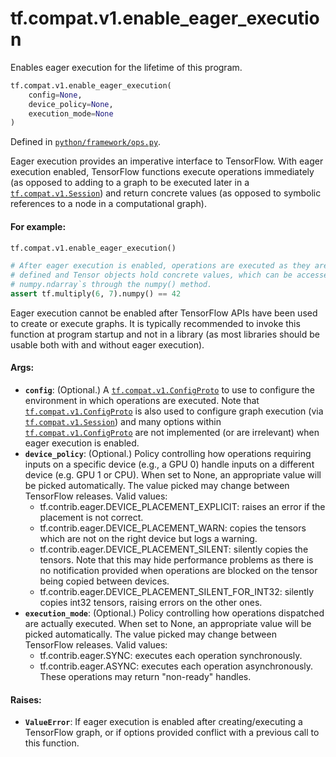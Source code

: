 <div itemscope itemtype="http://developers.google.com/ReferenceObject">
<meta itemprop="name" content="tf.compat.v1.enable_eager_execution" />
<meta itemprop="path" content="Stable" />
</div>

# tf.compat.v1.enable_eager_execution

Enables eager execution for the lifetime of this program.

``` python
tf.compat.v1.enable_eager_execution(
    config=None,
    device_policy=None,
    execution_mode=None
)
```



Defined in [`python/framework/ops.py`](/code/stable/tensorflow/python/framework/ops.py).

<!-- Placeholder for "Used in" -->

Eager execution provides an imperative interface to TensorFlow. With eager
execution enabled, TensorFlow functions execute operations immediately (as
opposed to adding to a graph to be executed later in a <a href="../../../tf/compat/v1/Session.md"><code>tf.compat.v1.Session</code></a>)
and
return concrete values (as opposed to symbolic references to a node in a
computational graph).

#### For example:



```python
tf.compat.v1.enable_eager_execution()

# After eager execution is enabled, operations are executed as they are
# defined and Tensor objects hold concrete values, which can be accessed as
# numpy.ndarray`s through the numpy() method.
assert tf.multiply(6, 7).numpy() == 42
```

Eager execution cannot be enabled after TensorFlow APIs have been used to
create or execute graphs. It is typically recommended to invoke this function
at program startup and not in a library (as most libraries should be usable
both with and without eager execution).

#### Args:


* <b>`config`</b>: (Optional.) A <a href="../../../tf/compat/v1/ConfigProto.md"><code>tf.compat.v1.ConfigProto</code></a> to use to configure the
  environment in which operations are executed. Note that
  <a href="../../../tf/compat/v1/ConfigProto.md"><code>tf.compat.v1.ConfigProto</code></a> is also used to configure graph execution (via
  <a href="../../../tf/compat/v1/Session.md"><code>tf.compat.v1.Session</code></a>) and many options within <a href="../../../tf/compat/v1/ConfigProto.md"><code>tf.compat.v1.ConfigProto</code></a>
  are not implemented (or are irrelevant) when eager execution is enabled.
* <b>`device_policy`</b>: (Optional.) Policy controlling how operations requiring
  inputs on a specific device (e.g., a GPU 0) handle inputs on a different
  device  (e.g. GPU 1 or CPU). When set to None, an appropriate value will
  be picked automatically. The value picked may change between TensorFlow
  releases.
  Valid values:
  - tf.contrib.eager.DEVICE_PLACEMENT_EXPLICIT: raises an error if the
    placement is not correct.
  - tf.contrib.eager.DEVICE_PLACEMENT_WARN: copies the tensors which are not
    on the right device but logs a warning.
  - tf.contrib.eager.DEVICE_PLACEMENT_SILENT: silently copies the tensors.
    Note that this may hide performance problems as there is no notification
    provided when operations are blocked on the tensor being copied between
    devices.
  - tf.contrib.eager.DEVICE_PLACEMENT_SILENT_FOR_INT32: silently copies
    int32 tensors, raising errors on the other ones.
* <b>`execution_mode`</b>: (Optional.) Policy controlling how operations dispatched are
  actually executed. When set to None, an appropriate value will be picked
  automatically. The value picked may change between TensorFlow releases.
  Valid values:
  - tf.contrib.eager.SYNC: executes each operation synchronously.
  - tf.contrib.eager.ASYNC: executes each operation asynchronously. These
    operations may return "non-ready" handles.


#### Raises:


* <b>`ValueError`</b>: If eager execution is enabled after creating/executing a
 TensorFlow graph, or if options provided conflict with a previous call
 to this function.